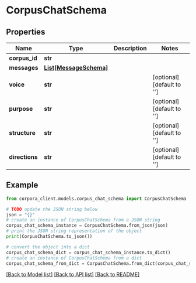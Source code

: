 # CorpusChatSchema


## Properties

Name | Type | Description | Notes
------------ | ------------- | ------------- | -------------
**corpus_id** | **str** |  | 
**messages** | [**List[MessageSchema]**](MessageSchema.md) |  | 
**voice** | **str** |  | [optional] [default to '']
**purpose** | **str** |  | [optional] [default to '']
**structure** | **str** |  | [optional] [default to '']
**directions** | **str** |  | [optional] [default to '']

## Example

```python
from corpora_client.models.corpus_chat_schema import CorpusChatSchema

# TODO update the JSON string below
json = "{}"
# create an instance of CorpusChatSchema from a JSON string
corpus_chat_schema_instance = CorpusChatSchema.from_json(json)
# print the JSON string representation of the object
print(CorpusChatSchema.to_json())

# convert the object into a dict
corpus_chat_schema_dict = corpus_chat_schema_instance.to_dict()
# create an instance of CorpusChatSchema from a dict
corpus_chat_schema_from_dict = CorpusChatSchema.from_dict(corpus_chat_schema_dict)
```
[[Back to Model list]](../README.md#documentation-for-models) [[Back to API list]](../README.md#documentation-for-api-endpoints) [[Back to README]](../README.md)


